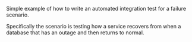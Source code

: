 Simple example of how to write an automated integration test for a failure scenario.

Specifically the scenario is testing how a service recovers from when a database that has an outage and then returns to normal.
